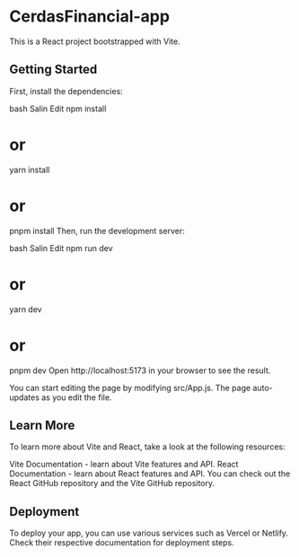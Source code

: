 # CerdasFinancial-app

This is a React project bootstrapped with Vite.

## Getting Started

First, install the dependencies:

bash
Salin
Edit
npm install
# or
yarn install
# or
pnpm install
Then, run the development server:

bash
Salin
Edit
npm run dev
# or
yarn dev
# or
pnpm dev
Open http://localhost:5173 in your browser to see the result.

You can start editing the page by modifying src/App.js. The page auto-updates as you edit the file.

## Learn More

To learn more about Vite and React, take a look at the following resources:

Vite Documentation - learn about Vite features and API.
React Documentation - learn about React features and API.
You can check out the React GitHub repository and the Vite GitHub repository.

## Deployment

To deploy your app, you can use various services such as Vercel or Netlify. Check their respective documentation for deployment steps.